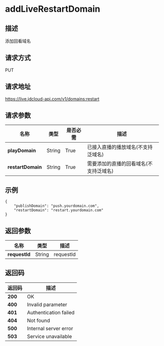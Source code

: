 # addLiveRestartDomain


## 描述
添加回看域名

## 请求方式
PUT

## 请求地址
https://live.jdcloud-api.com/v1/domains:restart


## 请求参数
|名称|类型|是否必需|描述|
|---|---|---|---|
|**playDomain**|String|True|已接入直播的播放域名(不支持泛域名)|
|**restartDomain**|String|True|需要添加的直播的回看域名(不支持泛域名)|


## 示例
    {
        "publishDomain": "push.yourdomain.com",
        "restartDomain": "restart.yourdomain.com"
    }

## 返回参数
|名称|类型|描述|
|---|---|---|
|**requestId**|String|requestId|


## 返回码
|返回码|描述|
|---|---|
|**200**|OK|
|**400**|Invalid parameter|
|**401**|Authentication failed|
|**404**|Not found|
|**500**|Internal server error|
|**503**|Service unavailable|
